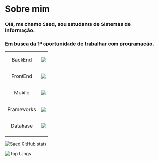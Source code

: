 # Sobre mim
### Olá, me chamo Saed, sou estudante de Sistemas de Informação.
### Em busca da 1ª oportunidade de trabalhar com programação.



|            |                                                                                                               |
| :--------: | :-----------------------------------------------------------------------------------------------------------: |
| BackEnd    | <p align="center"> <a href=""> <img src="https://skillicons.dev/icons?i=java,kotlin"> </a> </p>               |
| FrontEnd   | <p align="center"> <a href=""> <img src="https://skillicons.dev/icons?i=javascript,css,html"> </a> </p>       | 
| Mobile     | <p align="center"> <a href=""> <img src="https://skillicons.dev/icons?i=java,kotlin,androidstudio"> </a> </p> |
| Frameworks | <p align="center"> <a href=""> <img src="https://skillicons.dev/icons?i=spring"> </a> </p>                    |
| Database   | <p align="center"> <a href=""> <img src="https://skillicons.dev/icons?i=mysql,sqlite,mongodb"> </a> </p>      |
|            |                                                                                                               |

![Saed GitHub stats](https://github-readme-stats.vercel.app/api?username=SaedSilva&show_icons=true&theme=github_dark&locale=pt-br&border_color=2D333A) <p></p>
![Top Langs](https://github-readme-stats.vercel.app/api/top-langs/?username=SaedSilva&layout=compact&theme=github_dark&locale=pt-br&border_color=2D333A)

